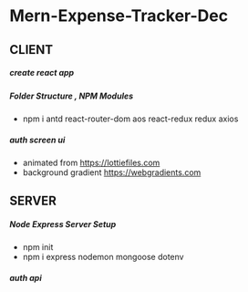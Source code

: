 # Mern-Expense-Tracker-Dec
## CLIENT
##### create react app
##### Folder Structure , NPM Modules
- npm i antd react-router-dom aos react-redux redux axios
##### auth screen ui
- animated from https://lottiefiles.com
- background gradient https://webgradients.com
## SERVER
##### Node Express Server Setup
- npm init
- npm i express nodemon mongoose dotenv
##### auth api
